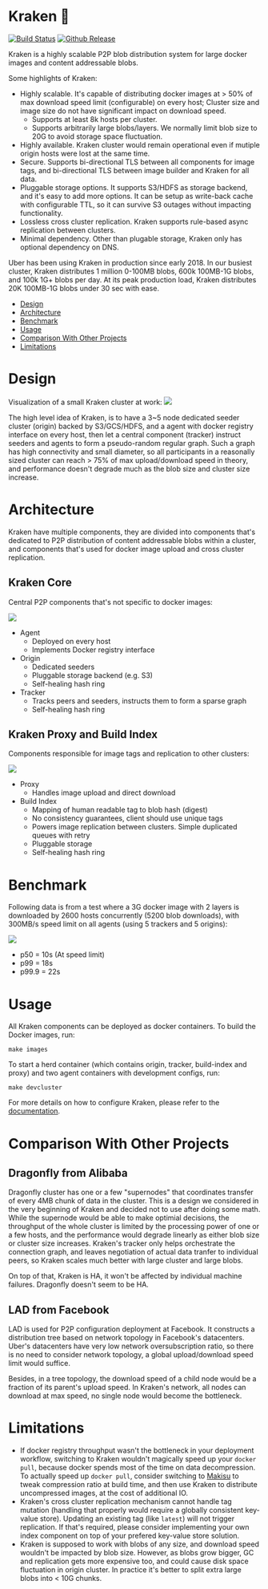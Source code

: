 # Kraken :octopus:

[![Build Status](https://travis-ci.org/uber/kraken.svg?branch=master)](https://travis-ci.org/uber/kraken)
[![Github Release](https://img.shields.io/github/release/uber/kraken.svg)](https://github.com/uber/kraken/releases)

Kraken is a highly scalable P2P blob distribution system for large docker images and content addressable blobs.

Some highlights of Kraken:
- Highly scalable. It's capable of distributing docker images at > 50% of max download speed limit (configurable) on every host; Cluster size and image size do not have significant impact on download speed.
  - Supports at least 8k hosts per cluster.
  - Supports arbitrarily large blobs/layers. We normally limit blob size to 20G to avoid storage space fluctuation.
- Highly available. Kraken cluster would remain operational even if mutiple origin hosts were lost at the same time.
- Secure. Supports bi-directional TLS between all components for image tags, and bi-directional TLS between image builder and Kraken for all data.
- Pluggable storage options. It supports S3/HDFS as storage backend, and it's easy to add more options. It can be setup as write-back cache with configurable TTL, so it can survive S3 outages without impacting functionality.
- Lossless cross cluster replication. Kraken supports rule-based async replication between clusters.
- Minimal dependency. Other than plugable storage, Kraken only has optional dependency on DNS.

Uber has been using Kraken in production since early 2018. In our busiest cluster, Kraken distributes 1 million 0-100MB blobs, 600k 100MB-1G blobs, and 100k 1G+ blobs per day. At its peak production load, Kraken distributes 20K 100MB-1G blobs under 30 sec with ease.

- [Design](#design)
- [Architecture](#architecture)
- [Benchmark](#benchmark)
- [Usage](#usage)
- [Comparison With Other Projects](#comparison-with-other-projects)
- [Limitations](#limitations)

# Design
Visualization of a small Kraken cluster at work:
![](assets/visualization.gif)

The high level idea of Kraken, is to have a 3~5 node dedicated seeder cluster (origin) backed by S3/GCS/HDFS, and a agent with docker registry interface on every host, then let a central component (tracker) instruct seeders and agents to form a pseudo-random regular graph. Such a graph has high connectivity and small diameter, so all participants in a reasonally sized cluster can reach > 75% of max upload/download speed in theory, and performance doesn't degrade much as the blob size and cluster size increase.

# Architecture

Kraken have multiple components, they are divided into components that's dedicated to P2P distribution of content addressable blobs within a cluster, and components that's used for docker image upload and cross cluster replication.

## Kraken Core

Central P2P components that's not specific to docker images:

![](assets/kraken_core.svg)

- Agent
  - Deployed on every host
  - Implements Docker registry interface
- Origin
  - Dedicated seeders
  - Pluggable storage backend (e.g. S3)
  - Self-healing hash ring
- Tracker
  - Tracks peers and seeders, instructs them to form a sparse graph
  - Self-healing hash ring

## Kraken Proxy and Build Index

Components responsible for image tags and replication to other clusters:

![](assets/kraken_build_index.svg)

- Proxy
  - Handles image upload and direct download
- Build Index
  - Mapping of human readable tag to blob hash (digest)
  - No consistency guarantees, client should use unique tags
  - Powers image replication between clusters. Simple duplicated queues with retry
  - Pluggable storage
  - Self-healing hash ring

# Benchmark

Following data is from a test where a 3G docker image with 2 layers is downloaded by 2600 hosts concurrently (5200 blob downloads), with 300MB/s speed limit on all agents (using 5 trackers and 5 origins):

![](assets/kraken_benchmark.svg)

- p50 = 10s (At speed limit)
- p99 = 18s
- p99.9 = 22s

# Usage

All Kraken components can be deployed as docker containers.
To build the Docker images, run:
```
make images
```
To start a herd container (which contains origin, tracker, build-index and proxy) and two agent containers with development configs, run:
```
make devcluster
```
For more details on how to configure Kraken, please refer to the [documentation](docs/CONFIGURATION.md).

# Comparison With Other Projects

## Dragonfly from Alibaba

Dragonfly cluster has one or a few "supernodes" that coordinates transfer of every 4MB chunk of data in the cluster. This is a design we considered in the very beginning of Kraken and decided not to use after doing some math. While the supernode would be able to make optimial decisions, the throughput of the whole cluster is limited by the processing power of one or a few hosts, and the performance would degrade linearly as either blob size or cluster size increases. Kraken's tracker only helps orchestrate the connection graph, and leaves negotiation of actual data tranfer to individual peers, so Kraken scales much better with large cluster and large blobs.

On top of that, Kraken is HA, it won't be affected by individual machine failures. Dragonfly doesn't seem to be HA.

## LAD from Facebook

LAD is used for P2P configuration deployment at Facebook. It constructs a distribution tree based on network topology in Facebook's datacenters. Uber's datacenters have very low network oversubscription ratio, so there is no need to consider network topology, a global upload/download speed limit would suffice.

Besides, in a tree topology, the download speed of a child node would be a fraction of its parent's upload speed. In Kraken's network, all nodes can download at max speed, no single node would become the bottleneck.

# Limitations

- If docker registry throughput wasn't the bottleneck in your deployment workflow, switching to Kraken wouldn't magically speed up your `docker pull`, because docker spends most of the time on data decompression. To actually speed up `docker pull`, consider switching to [Makisu](https://github.com/uber/makisu) to tweak compression ratio at build time, and then use Kraken to distribute uncompressed images, at the cost of additional IO.
- Kraken's cross cluster replication mechanism cannot handle tag mutation (handling that properly would require a globally consistent key-value store). Updating an existing tag (like `latest`) will not trigger replication. If that's required, please consider implementing your own index component on top of your prefered key-value store solution.
- Kraken is supposed to work with blobs of any size, and download speed wouldn't be impacted by blob size. However, as blobs grow bigger, GC and replication gets more expensive too, and could cause disk space fluctuation in origin cluster. In practice it's better to split extra large blobs into < 10G chunks.
